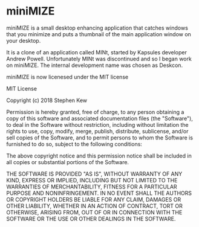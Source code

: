 # miniMIZE

miniMIZE is a small desktop enhancing application that catches windows that you minimize and puts a thumbnail of the main application window on your desktop.

It is a clone of an application called MINt, started by Kapsules developer Andrew Powell.
Unfortunately MINt was discontinued and so I began work on miniMIZE.
The internal development name was chosen as Deskcon.

miniMIZE is now licenesed under the MIT license

MIT License

Copyright (c) 2018 Stephen Kew

Permission is hereby granted, free of charge, to any person obtaining a copy
of this software and associated documentation files (the "Software"), to deal
in the Software without restriction, including without limitation the rights
to use, copy, modify, merge, publish, distribute, sublicense, and/or sell
copies of the Software, and to permit persons to whom the Software is
furnished to do so, subject to the following conditions:

The above copyright notice and this permission notice shall be included in all
copies or substantial portions of the Software.

THE SOFTWARE IS PROVIDED "AS IS", WITHOUT WARRANTY OF ANY KIND, EXPRESS OR
IMPLIED, INCLUDING BUT NOT LIMITED TO THE WARRANTIES OF MERCHANTABILITY,
FITNESS FOR A PARTICULAR PURPOSE AND NONINFRINGEMENT. IN NO EVENT SHALL THE
AUTHORS OR COPYRIGHT HOLDERS BE LIABLE FOR ANY CLAIM, DAMAGES OR OTHER
LIABILITY, WHETHER IN AN ACTION OF CONTRACT, TORT OR OTHERWISE, ARISING FROM,
OUT OF OR IN CONNECTION WITH THE SOFTWARE OR THE USE OR OTHER DEALINGS IN THE
SOFTWARE.
